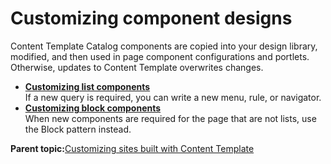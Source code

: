 # Customizing component designs

Content Template Catalog components are copied into your design library, modified, and then used in page component configurations and portlets. Otherwise, updates to Content Template overwrites changes.

-   **[Customizing list components](../ctc/ctc_design_custom_comp_list.md)**  
If a new query is required, you can write a new menu, rule, or navigator.
-   **[Customizing block components](../ctc/ctc_design_custom_comp_block.md)**  
When new components are required for the page that are not lists, use the Block pattern instead.

**Parent topic:**[Customizing sites built with Content Template](../ctc/ctc_design_custom.md)


